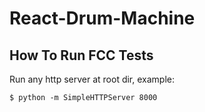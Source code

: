 # React-Drum-Machine

## How To Run FCC Tests

Run any http server at root dir, example:

    $ python -m SimpleHTTPServer 8000
